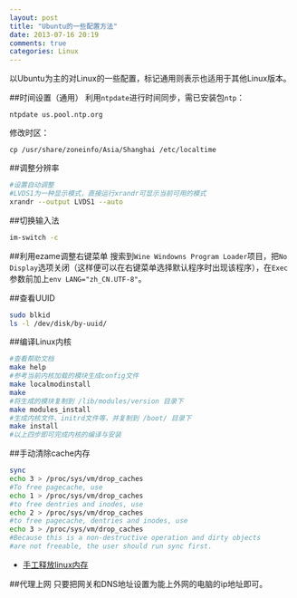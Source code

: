 ```yaml
---
layout: post
title: "Ubuntu的一些配置方法"
date: 2013-07-16 20:19
comments: true
categories: Linux
---
```

以Ubuntu为主的对Linux的一些配置，标记通用则表示也适用于其他Linux版本。

<!--more-->

##时间设置（通用）
利用`ntpdate`进行时间同步，需已安装包`ntp`：

```
ntpdate us.pool.ntp.org
```

修改时区：

```
cp /usr/share/zoneinfo/Asia/Shanghai /etc/localtime
```

##调整分辨率

```bash
#设置自动调整
#LVDS1为一种显示模式，直接运行xrandr可显示当前可用的模式
xrandr --output LVDS1 --auto
```

##切换输入法

```bash
im-switch -c
```

##利用ezame调整右键菜单
搜索到`Wine Windowns Program Loader`项目，把`No Display`选项关闭（这样便可以在右键菜单选择默认程序时出现该程序），在`Exec`参数前加上`env LANG="zh_CN.UTF-8"`。

##查看UUID

```bash
sudo blkid
ls -l /dev/disk/by-uuid/
```

##编译Linux内核

```bash
#查看帮助文档
make help
#参考当前内核加载的模块生成config文件
make localmodinstall
make
#将生成的模块复制到 /lib/modules/version 目录下
make modules_install
#生成内核文件、initrd文件等，并复制到 /boot/ 目录下
make install
#以上四步即可完成内核的编译与安装
```

##手动清除cache内存

```bash
sync
echo 3 > /proc/sys/vm/drop_caches
#To free pagecache, use 
echo 1 > /proc/sys/vm/drop_caches
#to free dentries and inodes, use
echo 2 > /proc/sys/vm/drop_caches
#to free pagecache, dentries and inodes, use 
echo 3 > /proc/sys/vm/drop_caches
#Because this is a non-destructive operation and dirty objects
#are not freeable, the user should run sync first.
```

- [手工释放linux内存](http://www.linuxany.com/archives/814.html)

##代理上网
只要把网关和DNS地址设置为能上外网的电脑的ip地址即可。
